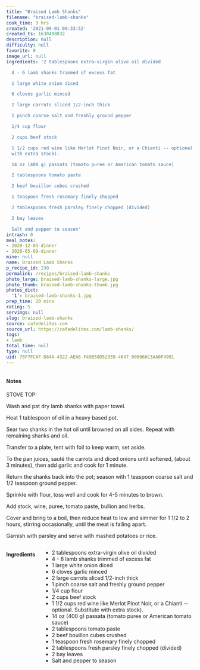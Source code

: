 ```yaml
---
title: "Braised Lamb Shanks"
filename: "braised-lamb-shanks"
cook_time: 3 hrs
created: '2021-09-01 09:33:52'
created_ts: 1630488832
description: null
difficulty: null
favorite: 0
image_url: null
ingredients: '2 tablespoons extra-virgin olive oil divided

  4 - 6 lamb shanks trimmed of excess fat

  1 large white onion diced

  6 cloves garlic minced

  2 large carrots sliced 1/2-inch thick

  1 pinch coarse salt and freshly ground pepper

  1/4 cup flour

  2 cups beef stock

  1 1/2 cups red wine like Merlot Pinot Noir, or a Chianti -- optional. Substitute
  with extra stock).

  14 oz (400 g) passata (tomato puree or American tomato sauce)

  2 tablespoons tomato paste

  2 beef bouillon cubes crushed

  1 teaspoon fresh rosemary finely chopped

  2 tablespoons fresh parsley finely chopped (divided)

  2 bay leaves

  Salt and pepper to season'
intrash: 0
meal_notes:
- 2020-12-03-dinner
- 2020-05-09-dinner
mine: null
name: Braised Lamb Shanks
p_recipe_id: 230
permalink: /recipes/braised-lamb-shanks
photo_large: braised-lamb-shanks-large.jpg
photo_thumb: braised-lamb-shanks-thumb.jpg
photos_dict:
  '1': braised-lamb-shanks-1.jpg
prep_time: 20 mins
rating: 5
servings: null
slug: braised-lamb-shanks
source: cafedelites.com
source_url: https://cafedelites.com/lamb-shanks/
tags:
- lamb
total_time: null
type: null
uid: 76F7FCAF-D84A-4322-AEA6-F49B58D52339-4647-000066C3AA0F4991
---
```

<div class="columns large-7 small-12" id="writeup">		<div id="notes"><h4>Notes</h4>
<div class="box box-notes"><p>STOVE TOP:</p>
<p>Wash and pat dry lamb shanks with paper towel.</p>
<p>Heat 1 tablespoon of oil in a heavy based pot.</p>
<p>Sear two shanks in the hot oil until browned on all sides. Repeat with remaining shanks and oil.</p>
<p>Transfer to a plate, tent with foil to keep warm, set aside.</p>
<p>To the pan juices, sauté the carrots and diced onions until softened, (about 3 minutes), then add garlic and cook for 1 minute.</p>
<p>Return the shanks back into the pot; season with 1 teaspoon coarse salt and 1/2 teaspoon ground pepper.</p>
<p>Sprinkle with flour, toss well and cook for 4-5 minutes to brown.</p>
<p>Add stock, wine, puree, tomato paste, bullion and herbs.</p>
<p>Cover and bring to a boil, then reduce heat to low and simmer for 1 1/2 to 2 hours, stirring occasionally, until the meat is falling apart.</p>
<p>Garnish with parsley and serve with mashed potatoes or rice.</p>
</div></div>	</div><!-- #writeup -->
</div><!-- #row-one -->
<div class="row" id="row-two">	<div class="columns large-4 small-12" id="ingredients"><h4>Ingredients</h4><div class="box box-ingredients content"><ul>
<li>2 tablespoons extra-virgin olive oil divided</li>
<li>4 - 6 lamb shanks trimmed of excess fat</li>
<li>1 large white onion diced</li>
<li>6 cloves garlic minced</li>
<li>2 large carrots sliced 1/2-inch thick</li>
<li>1 pinch coarse salt and freshly ground pepper</li>
<li>1/4 cup flour</li>
<li>2 cups beef stock</li>
<li>1 1/2 cups red wine like Merlot Pinot Noir, or a Chianti -- optional. Substitute with extra stock).</li>
<li>14 oz (400 g) passata (tomato puree or American tomato sauce)</li>
<li>2 tablespoons tomato paste</li>
<li>2 beef bouillon cubes crushed</li>
<li>1 teaspoon fresh rosemary finely chopped</li>
<li>2 tablespoons fresh parsley finely chopped (divided)</li>
<li>2 bay leaves</li>
<li>Salt and pepper to season</li>
</ul>
</div>	</div>	<div class="columns large-6 small-12" id="directions">	</div>